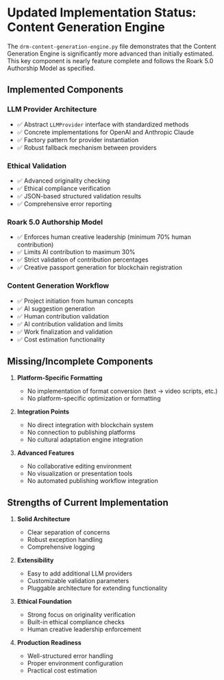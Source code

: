 # Updated Implementation Status: Content Generation Engine

The `drm-content-generation-engine.py` file demonstrates that the Content Generation Engine is significantly more advanced than initially estimated. This key component is nearly feature complete and follows the Roark 5.0 Authorship Model as specified.

## Implemented Components

### LLM Provider Architecture
- ✅ Abstract `LLMProvider` interface with standardized methods
- ✅ Concrete implementations for OpenAI and Anthropic Claude
- ✅ Factory pattern for provider instantiation
- ✅ Robust fallback mechanism between providers

### Ethical Validation
- ✅ Advanced originality checking
- ✅ Ethical compliance verification
- ✅ JSON-based structured validation results
- ✅ Comprehensive error reporting

### Roark 5.0 Authorship Model
- ✅ Enforces human creative leadership (minimum 70% human contribution)
- ✅ Limits AI contribution to maximum 30%
- ✅ Strict validation of contribution percentages
- ✅ Creative passport generation for blockchain registration

### Content Generation Workflow
- ✅ Project initiation from human concepts
- ✅ AI suggestion generation
- ✅ Human contribution validation
- ✅ AI contribution validation and limits
- ✅ Work finalization and validation
- ✅ Cost estimation functionality

## Missing/Incomplete Components

1. **Platform-Specific Formatting**
   - No implementation of format conversion (text → video scripts, etc.)
   - No platform-specific optimization or formatting

2. **Integration Points**
   - No direct integration with blockchain system
   - No connection to publishing platforms
   - No cultural adaptation engine integration

3. **Advanced Features**
   - No collaborative editing environment
   - No visualization or presentation tools
   - No automated publishing workflow integration

## Strengths of Current Implementation

1. **Solid Architecture**
   - Clear separation of concerns
   - Robust exception handling
   - Comprehensive logging

2. **Extensibility**
   - Easy to add additional LLM providers
   - Customizable validation parameters
   - Pluggable architecture for extending functionality

3. **Ethical Foundation**
   - Strong focus on originality verification
   - Built-in ethical compliance checks
   - Human creative leadership enforcement

4. **Production Readiness**
   - Well-structured error handling
   - Proper environment configuration
   - Practical cost estimation
